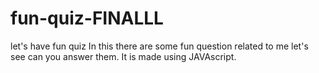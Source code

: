 # fun-quiz-FINALLL
let's have fun quiz
In this there are some fun question related to me let's see can you answer them.
 It is made using JAVAscript.
